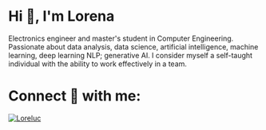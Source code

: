 <h1 align="left">Hi 👋, I'm Lorena</h1>

<p>
    Electronics engineer and master's student in Computer Engineering. Passionate about data analysis, data science, artificial intelligence, machine learning, deep learning NLP; generative AI. I consider myself a self-taught individual with the ability to work effectively in a team.
</p>

<h1 align="left">Connect 📣 with me:</h1>

<p align="left">
    <a href="https://www.linkedin.com/in/lorena-lucero/">
        <img align="center" src="https://img.shields.io/badge/linkedin-0077b5" alt="Loreluc" />
    </a>
</p>
